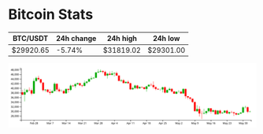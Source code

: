 # Bitcoin Stats

BTC/USDT|24h change|24h high|24h low|
|---|---|---|---|
|$29920.65|-5.74%|$31819.02|$29301.00|

<img src="./chart.svg">

